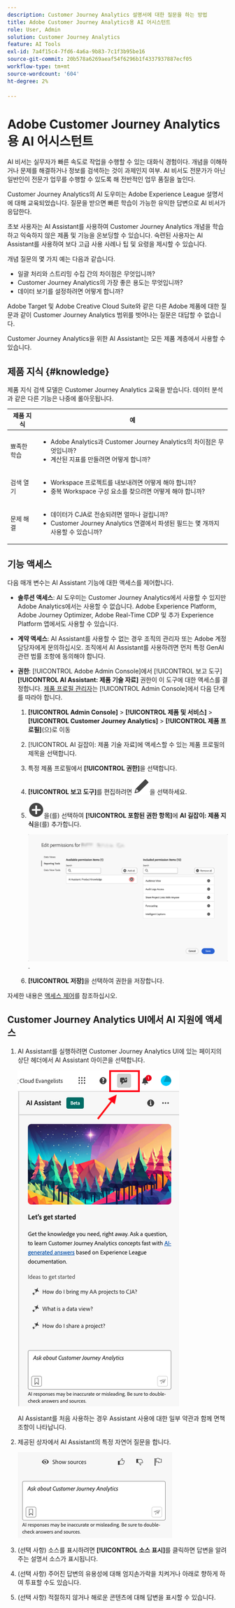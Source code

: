 ```yaml
---
description: Customer Journey Analytics 설명서에 대한 질문을 하는 방법
title: Adobe Customer Journey Analytics용 AI 어시스턴트
role: User, Admin
solution: Customer Journey Analytics
feature: AI Tools
exl-id: 7a4f15c4-7fd6-4a6a-9b83-7c1f3b95be16
source-git-commit: 20b578a6269aeaf54f6296b1f4337937887ecf05
workflow-type: tm+mt
source-wordcount: '604'
ht-degree: 2%

---
```



# Adobe Customer Journey Analytics용 AI 어시스턴트

AI 비서는 실무자가 빠른 속도로 작업을 수행할 수 있는 대화식 경험이다. 개념을 이해하거나 문제를 해결하거나 정보를 검색하는 것이 과제인지 여부. AI 비서도 전문가가 아닌 일반인이 전문가 업무를 수행할 수 있도록 해 전반적인 업무 품질을 높인다.

Customer Journey Analytics의 AI 도우미는 Adobe Experience League 설명서에 대해 교육되었습니다. 질문을 받으면 빠른 학습이 가능한 유익한 답변으로 AI 비서가 응답한다.

초보 사용자는 AI Assistant를 사용하여 Customer Journey Analytics 개념을 학습하고 익숙하지 않은 제품 및 기능을 온보딩할 수 있습니다. 숙련된 사용자는 AI Assistant를 사용하여 보다 고급 사용 사례나 팁 및 요령을 제시할 수 있습니다.

개념 질문의 몇 가지 예는 다음과 같습니다.

* 일괄 처리와 스트리밍 수집 간의 차이점은 무엇입니까?
* Customer Journey Analytics의 가장 좋은 용도는 무엇입니까?
* 데이터 보기를 설정하려면 어떻게 합니까?

Adobe Target 및 Adobe Creative Cloud Suite와 같은 다른 Adobe 제품에 대한 질문과 같이 Customer Journey Analytics 범위를 벗어나는 질문은 대답할 수 없습니다.

Customer Journey Analytics을 위한 AI Assistant는 모든 제품 계층에서 사용할 수 있습니다.

## 제품 지식 {#knowledge}

제품 지식 검색 모델은 Customer Journey Analytics 교육을 받습니다. 데이터 분석과 같은 다른 기능은 나중에 롤아웃됩니다.

| 제품 지식 | 예 |
| --- | --- |
| 뾰족한 학습 | <ul><li>Adobe Analytics과 Customer Journey Analytics의 차이점은 무엇입니까?</li><li>계산된 지표를 만들려면 어떻게 합니까?</li></ul> |
| 검색 열기 | <ul><li>Workspace 프로젝트를 내보내려면 어떻게 해야 합니까?</li><li>중복 Workspace 구성 요소를 찾으려면 어떻게 해야 합니까?</li></ul> |
| 문제 해결 | <ul><li>데이터가 CJA로 전송되려면 얼마나 걸립니까?</li><li>Customer Journey Analytics 연결에서 파생된 필드는 몇 개까지 사용할 수 있습니까?</li></ul> |

## 기능 액세스

다음 매개 변수는 AI Assistant 기능에 대한 액세스를 제어합니다.

* **솔루션 액세스**: AI 도우미는 Customer Journey Analytics에서 사용할 수 있지만 Adobe Analytics에서는 사용할 수 없습니다. Adobe Experience Platform, Adobe Journey Optimizer, Adobe Real-Time CDP 및 추가 Experience Platform 앱에서도 사용할 수 있습니다.

* **계약 액세스**: AI Assistant를 사용할 수 없는 경우 조직의 관리자 또는 Adobe 계정 담당자에게 문의하십시오. 조직에서 AI Assistant를 사용하려면 먼저 특정 GenAI 관련 법률 조항에 동의해야 합니다.

* **권한**: [!UICONTROL Adobe Admin Console]에서 [!UICONTROL 보고 도구] **[!UICONTROL AI Assistant: 제품 기술 자료]** 권한이 이 도구에 대한 액세스를 결정합니다. [제품 프로필 관리자](https://helpx.adobe.com/enterprise/using/manage-product-profiles.html)는 [!UICONTROL Admin Console]에서 다음 단계를 따라야 합니다.
   1. **[!UICONTROL Admin Console]** > **[!UICONTROL 제품 및 서비스]** > **[!UICONTROL Customer Journey Analytics]** > **[!UICONTROL 제품 프로필]**(으)로 이동
   1. [!UICONTROL AI 길잡이: 제품 기술 자료]에 액세스할 수 있는 제품 프로필의 제목을 선택합니다.
   1. 특정 제품 프로필에서 **[!UICONTROL 권한]**&#x200B;을 선택합니다.
   1. **[!UICONTROL 보고 도구]**&#x200B;를 편집하려면 ![편집](/help/assets/icons/Edit.svg)을 선택하세요.
   1. ![AddCircle](/help/assets/icons/AddCircle.svg)을(를) 선택하여 **[!UICONTROL 포함된 권한 항목]**&#x200B;에 **AI 길잡이: 제품 지식**&#x200B;을(를) 추가합니다.

      ![권한 추가](assets/ai-assistant-permissions.png).

   1. **[!UICONTROL 저장]**&#x200B;을 선택하여 권한을 저장합니다.

자세한 내용은 [액세스 제어](/help/technotes/access-control.md#access-control)를 참조하십시오.

## Customer Journey Analytics UI에서 AI 지원에 액세스

1. AI Assistant를 실행하려면 Customer Journey Analytics UI에 있는 페이지의 상단 헤더에서 AI Assistant 아이콘을 선택합니다.

   ![AI 길잡이 아이콘](assets/ai-asst1.png)

   AI Assistant를 처음 사용하는 경우 Assistant 사용에 대한 일부 약관과 함께 면책조항이 나타납니다.

1. 제공된 상자에서 AI Assistant의 특정 자연어 질문을 합니다.

   ![질문 상자](assets/ai-asst2.png)

1. (선택 사항) 소스를 표시하려면 **[!UICONTROL 소스 표시]**&#x200B;를 클릭하면 답변을 알려 주는 설명서 소스가 표시됩니다.

1. (선택 사항) 주어진 답변의 유용성에 대해 엄지손가락을 치켜거나 아래로 향하게 하여 투표할 수도 있습니다.

1. (선택 사항) 적절하지 않거나 해로운 콘텐츠에 대해 답변을 표시할 수 있습니다.

